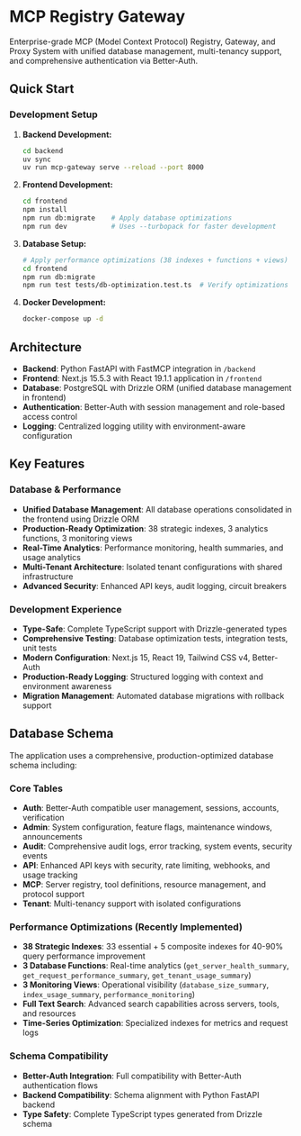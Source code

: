 # MCP Registry Gateway

Enterprise-grade MCP (Model Context Protocol) Registry, Gateway, and Proxy System with unified database management, multi-tenancy support, and comprehensive authentication via Better-Auth.

## Quick Start

### Development Setup

1. **Backend Development:**
   ```bash
   cd backend
   uv sync
   uv run mcp-gateway serve --reload --port 8000
   ```

2. **Frontend Development:**
   ```bash
   cd frontend
   npm install
   npm run db:migrate    # Apply database optimizations
   npm run dev           # Uses --turbopack for faster development
   ```

3. **Database Setup:**
   ```bash
   # Apply performance optimizations (38 indexes + functions + views)
   cd frontend
   npm run db:migrate
   npm run test tests/db-optimization.test.ts  # Verify optimizations
   ```

4. **Docker Development:**
   ```bash
   docker-compose up -d
   ```

## Architecture

- **Backend**: Python FastAPI with FastMCP integration in `/backend`
- **Frontend**: Next.js 15.5.3 with React 19.1.1 application in `/frontend`
- **Database**: PostgreSQL with Drizzle ORM (unified database management in frontend)
- **Authentication**: Better-Auth with session management and role-based access control
- **Logging**: Centralized logging utility with environment-aware configuration

## Key Features

### Database & Performance
- **Unified Database Management**: All database operations consolidated in the frontend using Drizzle ORM
- **Production-Ready Optimization**: 38 strategic indexes, 3 analytics functions, 3 monitoring views
- **Real-Time Analytics**: Performance monitoring, health summaries, and usage analytics
- **Multi-Tenant Architecture**: Isolated tenant configurations with shared infrastructure
- **Advanced Security**: Enhanced API keys, audit logging, circuit breakers

### Development Experience
- **Type-Safe**: Complete TypeScript support with Drizzle-generated types
- **Comprehensive Testing**: Database optimization tests, integration tests, unit tests
- **Modern Configuration**: Next.js 15, React 19, Tailwind CSS v4, Better-Auth
- **Production-Ready Logging**: Structured logging with context and environment awareness
- **Migration Management**: Automated database migrations with rollback support

## Database Schema

The application uses a comprehensive, production-optimized database schema including:

### Core Tables
- **Auth**: Better-Auth compatible user management, sessions, accounts, verification
- **Admin**: System configuration, feature flags, maintenance windows, announcements
- **Audit**: Comprehensive audit logs, error tracking, system events, security events
- **API**: Enhanced API keys with security, rate limiting, webhooks, and usage tracking
- **MCP**: Server registry, tool definitions, resource management, and protocol support
- **Tenant**: Multi-tenancy support with isolated configurations

### Performance Optimizations (Recently Implemented)
- **38 Strategic Indexes**: 33 essential + 5 composite indexes for 40-90% query performance improvement
- **3 Database Functions**: Real-time analytics (`get_server_health_summary`, `get_request_performance_summary`, `get_tenant_usage_summary`)
- **3 Monitoring Views**: Operational visibility (`database_size_summary`, `index_usage_summary`, `performance_monitoring`)
- **Full Text Search**: Advanced search capabilities across servers, tools, and resources
- **Time-Series Optimization**: Specialized indexes for metrics and request logs

### Schema Compatibility
- **Better-Auth Integration**: Full compatibility with Better-Auth authentication flows
- **Backend Compatibility**: Schema alignment with Python FastAPI backend
- **Type Safety**: Complete TypeScript types generated from Drizzle schema
